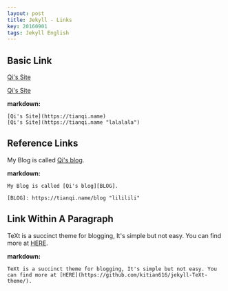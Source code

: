 ```yaml
---
layout: post
title: Jekyll - Links
key: 20160901
tags: Jekyll English
---
```


## Basic Link

[Qi's Site](https://tianqi.name)

[Qi's Site](https://tianqi.name "lalalala")

<!--more-->

**markdown:**

    [Qi's Site](https://tianqi.name)
    [Qi's Site](https://tianqi.name "lalalala")

## Reference Links

My Blog is called [Qi's blog][BLOG].

[BLOG]: https://tianqi.name/blog "lililili"

**markdown:**

    My Blog is called [Qi's blog][BLOG].

    [BLOG]: https://tianqi.name/blog "lililili"

## Link Within A Paragraph

TeXt is a succinct theme for blogging, It's simple but not easy. You can find more at [HERE](https://github.com/kitian616/jekyll-TeXt-theme/).

**markdown:**

    TeXt is a succinct theme for blogging, It's simple but not easy. You can find more at [HERE](https://github.com/kitian616/jekyll-TeXt-theme/).